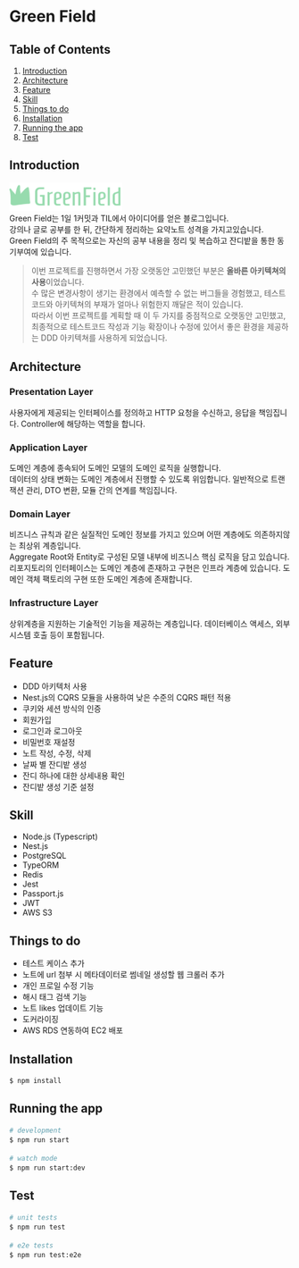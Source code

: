 # Green Field

## Table of Contents

1. [ Introduction ](#introduction)
2. [ Architecture ](#architecture)
3. [ Feature ](#feature)
4. [ Skill ](#skill)
5. [ Things to do ](#todo)
6. [ Installation ](#installation)
7. [ Running the app ](#running-app)
8. [ Test ](#test)

<a name="introduction"></a>

## Introduction

<img src="logo.png" width="40%" height="30%" alt="GreenField Logo"></img></br>
Green Field는 1일 1커밋과 TIL에서 아이디어를 얻은 블로그입니다.</br>
강의나 글로 공부를 한 뒤, 간단하게 정리하는 요약노트 성격을 가지고있습니다.</br>
Green Field의 주 목적으로는 자신의 공부 내용을 정리 및 복습하고 잔디밭을 통한 동기부여에 있습니다.

> 이번 프로젝트를 진행하면서 가장 오랫동안 고민했던 부분은 **올바른 아키텍쳐의 사용**이었습니다.</br>
> 수 많은 변경사항이 생기는 환경에서 예측할 수 없는 버그들을 경험했고, 테스트코드와 아키텍쳐의 부재가 얼마나 위험한지 깨달은 적이 있습니다.</br>
> 따라서 이번 프로젝트를 계획할 때 이 두 가지를 중점적으로 오랫동안 고민했고, 최종적으로 테스트코드 작성과 기능 확장이나 수정에 있어서 좋은 환경을 제공하는 DDD 아키텍쳐를 사용하게 되었습니다.

<a name="architecture"></a>

## Architecture

### Presentation Layer

사용자에게 제공되는 인터페이스를 정의하고 HTTP 요청을 수신하고, 응답을 책임집니다. Controller에 해당하는 역할을 합니다.

### Application Layer

도메인 계층에 종속되어 도메인 모델의 도메인 로직을 실행합니다.</br>데이터의 상태 변화는 도메인 계층에서 진행할 수 있도록 위임합니다.
일반적으로 트랜잭션 관리, DTO 변환, 모듈 간의 연계를 책임집니다.

### Domain Layer

비즈니스 규칙과 같은 실질적인 도메인 정보를 가지고 있으며 어떤 계층에도 의존하지않는 최상위 계층입니다.</br>
Aggregate Root와 Entity로 구성된 모델 내부에 비즈니스 핵심 로직을 담고 있습니다.
리포지토리의 인터페이스는 도메인 계층에 존재하고 구현은 인프라 계층에 있습니다. 도메인 객체 팩토리의 구현 또한 도메인 계층에 존재합니다.

### Infrastructure Layer

상위계층을 지원하는 기술적인 기능을 제공하는 계층입니다. 데이터베이스 액세스, 외부 시스템 호출 등이 포함됩니다.

<a name="feature"></a>

## Feature

- DDD 아키텍처 사용
- Nest.js의 CQRS 모듈을 사용하여 낮은 수준의 CQRS 패턴 적용
- 쿠키와 세션 방식의 인증
- 회원가입
- 로그인과 로그아웃
- 비밀번호 재설정
- 노트 작성, 수정, 삭제
- 날짜 별 잔디밭 생성
- 잔디 하나에 대한 상세내용 확인
- 잔디밭 생성 기준 설정

<a name="Skill"></a>

## Skill

- Node.js (Typescript)
- Nest.js
- PostgreSQL
- TypeORM
- Redis
- Jest
- Passport.js
- JWT
- AWS S3

<a name="todo"></a>

## Things to do

- 테스트 케이스 추가
- 노트에 url 첨부 시 메타데이터로 썸네일 생성할 웹 크롤러 추가
- 개인 프로일 수정 기능
- 해시 태그 검색 기능
- 노트 likes 업데이트 기능
- 도커라이징
- AWS RDS 연동하여 EC2 배포

<a name="installation"></a>

## Installation

```bash
$ npm install
```

<a name="running-app"></a>

## Running the app

```bash
# development
$ npm run start

# watch mode
$ npm run start:dev
```

<a name="test"></a>

## Test

```bash
# unit tests
$ npm run test

# e2e tests
$ npm run test:e2e
```
